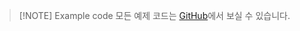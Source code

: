  > [!NOTE] Example code
> 모든 예제 코드는 [GitHub](https://github.com/songkg7/java-practice)에서 보실 수 있습니다. 
